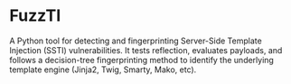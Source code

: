 # FuzzTI
A Python tool for detecting and fingerprinting Server-Side Template Injection (SSTI) vulnerabilities. It tests reflection, evaluates payloads, and follows a decision-tree fingerprinting method to identify the underlying template engine (Jinja2, Twig, Smarty, Mako, etc).

